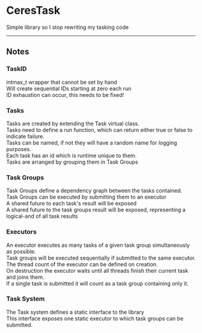 # CeresTask
Simple library so I stop rewriting my tasking code
<hr>

## Notes

### TaskID 
intmax_t wrapper that cannot be set by hand </br>
Will create sequential IDs starting at zero each run </br>
ID exhaustion can occur, this needs to be fixed! </br>
### Tasks
Tasks are created by extending the Task virtual class.</br>
Tasks need to define a run function, which can return either true or false to indicate failure. </br>
Tasks can be named, if not they will have a random name for logging purposes. </br>
Each task has an id which is runtime unique to them.</br>
Tasks are arranged by grouping them in Task Groups
### Task Groups
Task Groups define a dependency graph between the tasks contained.</br>
Task Groups can be executed by submitting them to an executor</br>
A shared future to each task's result will be exposed </br>
A shared future to the task groups result will be exposed, representing a logical-and of all task results </br>

### Executors
An executor executes as many tasks of a given task group simultaneously as possible. </br>
Task groups will be executed sequentially if submitted to the same executor. </br>
The thread count of the executor can be defined on creation. </br>
On destruction the executor waits until all threads finish their current task and joins them. </br>
If a single task is submitted it will count as a task group containing only it.</br>

### Task System
The Task system defines a static interface to the library</br>
This interface exposes one static executor to which task groups can be submitted. </br>
